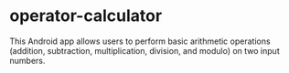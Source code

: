 # operator-calculator
This Android app allows users to perform basic arithmetic operations (addition, subtraction, multiplication, division, and modulo) on two input numbers. 
